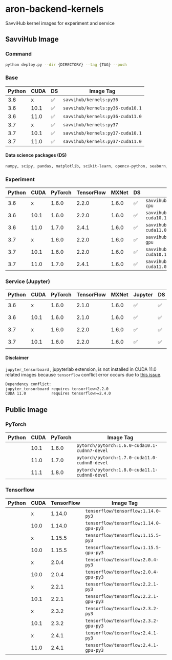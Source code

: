 # aron-backend-kernels

SavviHub kernel images for experiment and service

## SavviHub Image
### Command
```bash
python deploy.py --dir {DIRECTORY} --tag {TAG} --push
```

### Base
| Python | CUDA | DS | Image Tag                        |
|--------|------|----|----------------------------------|
| 3.6    | x    | ✅ | `savvihub/kernels:py36`          |
| 3.6    | 10.1 | ✅ | `savvihub/kernels:py36-cuda10.1` | 
| 3.6    | 11.0 | ✅ | `savvihub/kernels:py36-cuda11.0` |
| 3.7    | x    | ✅ | `savvihub/kernels:py37`          |
| 3.7    | 10.1 | ✅ | `savvihub/kernels:py37-cuda10.1` |
| 3.7    | 11.0 | ✅ | `savvihub/kernels:py37-cuda11.0` |
#### Data science packages (DS)
```bash
numpy, scipy, pandas, matplotlib, scikit-learn, opencv-python, seaborn, plotly, tqdm
```

### Experiment
| Python | CUDA | PyTorch | TensorFlow | MXNet | DS | Image Tag                                 |
|--------|------|---------|------------|-------|----|-------------------------------------------|
| 3.6    | x    | 1.6.0   | 2.2.0      | 1.6.0 | ✅ | `savvihub/kernels:py36.full-cpu`          |
| 3.6    | 10.1 | 1.6.0   | 2.2.0      | 1.6.0 | ✅ | `savvihub/kernels:py36-cuda10.1.full-cpu` | 
| 3.6    | 11.0 | 1.7.0   | 2.4.1      | 1.6.0 | ✅ | `savvihub/kernels:py36-cuda11.0.full-cpu` |
| 3.7    | x    | 1.6.0   | 2.2.0      | 1.6.0 | ✅ | `savvihub/kernels:py37.full-gpu`          |
| 3.7    | 10.1 | 1.6.0   | 2.2.0      | 1.6.0 | ✅ | `savvihub/kernels:py37-cuda10.1.full-gpu` |
| 3.7    | 11.0 | 1.7.0   | 2.4.1      | 1.6.0 | ✅ | `savvihub/kernels:py37-cuda11.0.full-gpu` |

### Service (Jupyter)
| Python | CUDA | PyTorch | TensorFlow | MXNet | Jupyter | DS | Image Tag                                        |
|--------|------|---------|------------|-------|---------|----|--------------------------------------------------|
| 3.6    | x    | 1.6.0   | 2.1.0      | 1.6.0 | ✅      | ✅ | `savvihub/kernels:py36.full-cpu.jupyter`          |
| 3.6    | 10.1 | 1.6.0   | 2.1.0      | 1.6.0 | ✅      | ✅ | `savvihub/kernels:py36-cuda10.1.full-cpu.jupyter` |
| 3.7    | x    | 1.6.0   | 2.2.0      | 1.6.0 | ✅      | ✅ | `savvihub/kernels:py37.full-gpu.jupyter`          |
| 3.7    | 10.1 | 1.6.0   | 2.2.0      | 1.6.0 | ✅      | ✅ | `savvihub/kernels:py37-cuda10.1.full-gpu.jupyter` |

#### Disclaimer
`jupyter_tensorboard` , jupyterlab extension, is not installed in CUDA 11.0 related images because `tensorflow` conflict error occurs due to [this issue](https://github.com/chaoleili/jupyterlab_tensorboard/issues/25).  
```bash
Dependency conflict:
jupyter_tensorboard requires tensorflow<2.2.0
CUDA 11.0           requires tensorflow>=2.4.0
```
 
 

## Public Image 
### PyTorch
| Python | CUDA | PyTorch | Image Tag                                        |
|--------|------|---------|--------------------------------------------------|
| | 10.1 | 1.6.0 | `pytorch/pytorch:1.6.0-cuda10.1-cudnn7-devel` |
| | 11.0 | 1.7.0 | `pytorch/pytorch:1.7.0-cuda11.0-cudnn8-devel` |
| | 11.1 | 1.8.0 | `pytorch/pytorch:1.8.0-cuda11.1-cudnn8-devel` |

### Tensorflow
| Python | CUDA | TensorFlow | Image Tag                                        |
|--------|------|------------|--------------------------------------------------|
| | x    | 1.14.0 | `tensorflow/tensorflow:1.14.0-py3`    |
| | 10.0 | 1.14.0 | `tensorflow/tensorflow:1.14.0-gpu-py3`|
| | x    | 1.15.5 | `tensorflow/tensorflow:1.15.5-py3`    |
| | 10.0 | 1.15.5 | `tensorflow/tensorflow:1.15.5-gpu-py3`|
| | x    | 2.0.4  | `tensorflow/tensorflow:2.0.4-py3`     |
| | 10.0 | 2.0.4  | `tensorflow/tensorflow:2.0.4-gpu-py3` |
| | x    | 2.2.1  | `tensorflow/tensorflow:2.2.1-py3`     |
| | 10.1 | 2.2.1  | `tensorflow/tensorflow:2.2.1-gpu-py3` |
| | x    | 2.3.2 | `tensorflow/tensorflow:2.3.2-py3`      |
| | 10.1 | 2.3.2 | `tensorflow/tensorflow:2.3.2-gpu-py3`  |
| | x    | 2.4.1 | `tensorflow/tensorflow:2.4.1-py3`      |
| | 11.0 | 2.4.1 | `tensorflow/tensorflow:2.4.1-gpu-py3`  |
